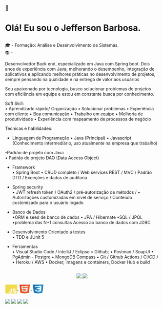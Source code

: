 ###  👋

# Olá! Eu sou o Jefferson Barbosa. 
##
🎓 - Formação: Análise e Desenvolvimento de Sistemas.
<br>
📚 - 

Desenvolvedor Back end, especializado em Java com Spring boot.
Dois anos de experiência com Java, melhorando o desempenho, integração de aplicativos e aplicando melhores práticas no desenvolvimento de projetos, sempre pensando na qualidade e na entrega de valor aos usuários

Sou apaixonado por tecnologia, busco solucionar problemas de projetos com eficiência em equipe e estou em constante busca por conhecimento.

Soft Skill:<br>
• Aprendizado rápido/ Organização
• Solucionar problemas
• Experiência com cliente 
• Boa comunicação 
• Trabalho em equipe 
• Melhoria de produtividade
• Experiência com mapeamento de processos de negócio

Técnicas e habilidades: <br>

- Linguagem de Programação
 • Java (Principal)
 • Javascript (Conhecimento intermediário, uso atualmente na empresa que trabalho)

-Padrão de projeto com Java<br>
 • Padrão de projeto DAO (Data Access Object)

- Framework<br>
 • Spring Boot 
 • CRUD completo / Web services REST / MVC / Padrão DTO / Exceções e dados de auditoria

- Spring security<br>
 • JWT refresh token / OAuth2 / pré-autorização de métodos / 
 • Autorizações customizadas em nível de serviço / Conteúdo customizado para o usuário logado

- Banco de Dados<br>
 •ORM e seed de banco de dados
 • JPA / Hibernate
 •SQL / JPQL
 •problema das N+1 consultas
 Acesso ao banco de dados com JDBC

- Desenvolvimento Orientado a testes<br>
 • TDD e JUnit 5

- Ferramentas<br>
 • Visual Studio Code / IntelliJ / Eclipse
 • Github;
 • Postman / SoapUI
 • PgAdmin - Postgre
 • MongoDB Compass
 • Git / Github Actions / CI/CD / 
 • Heroku / AWS 
 • Docker, imagens e containers, Docker Hub e build



##
<div align="center">
  <a href="https://github.com/jefferson1995">
  <img height="180em" src="https://github-readme-stats.vercel.app/api?username=jefferson1995&show_icons=true&theme=blue&include_all_commits=true&count_private=true"/>
  <img height="180em" src="https://github-readme-stats.vercel.app/api/top-langs/?username=jefferson1995&layout=compact&langs_count=7&theme=blue"/>
</div>

 <div style="display: inline_block"><br>
  <img align="center" alt="jefferson-Js" height="30" width="40" src="https://raw.githubusercontent.com/devicons/devicon/master/icons/javascript/javascript-plain.svg">
   <!--<img align="center" alt="jefferson-React" height="30" width="40" src="https://raw.githubusercontent.com/devicons/devicon/master/icons/react/react-original.svg"> -->
  <img align="center" alt="jefferson-HTML" height="30" width="40" src="https://raw.githubusercontent.com/devicons/devicon/master/icons/html5/html5-original.svg">
  <img align="center" alt="jefferson-CSS" height="30" width="40" src="https://raw.githubusercontent.com/devicons/devicon/master/icons/css3/css3-original.svg">
</div>
  <br>
  
  <div>
  <a href="https://instagram.com/jeffersonbarbosa.pro" target="_blank"><img src="https://img.shields.io/badge/-Instagram-%23E4405F?style=for-the-badge&logo=instagram&logoColor=white" target="_blank"></a>
 <a href="https://discord.com/channels/@jeffersonbarbosa" target="_blank"><img src="https://img.shields.io/badge/Discord-7289DA?style=for-the-badge&logo=discord&logoColor=white" target="_blank"></a> 
  <a href = "mailto:jefferson.bds@hotmail.com"><img src="https://img.shields.io/badge/-Gmail-%23333?style=for-the-badge&logo=gmail&logoColor=white" target="_blank"></a>
  <a href="https://www.linkedin.com/in/jefferson-barbosa-225349149/" target="_blank"><img src="https://img.shields.io/badge/-LinkedIn-%230077B5?style=for-the-badge&logo=linkedin&logoColor=white" target="_blank"></a> 
  </div>
